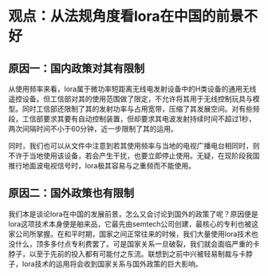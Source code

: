 # 观点：从法规角度看lora在中国的前景不好

## 原因一：国内政策对其有限制

从使用频率来看，lora属于微功率短距离无线电发射设备中的H类设备的通用无线遥控设备。但工信部对其的使用范围做了限定，不允许将其用于无线控制玩具与模型。同时工信部还限制了其的发射功率与占用宽带，压缩了其发展空间。对有些频段，工信部要求其要有自动控制装置，但却要求其电波发射持续时间不超过1秒，两次间隔时间不小于60分钟，近一步限制了其的运用。

同时，我们也可以从文件中注意到若其使用频率与当地的电视广播电台相同时，则不许于当地使用该设备，若会产生干扰，也要立即停止使用。无疑，在现阶段我国推行地面波电视信号时，lora极其容易与之重频而不能使用。

## 原因二：国外政策也有限制

我们本是谈论lora在中国的发展前景，怎么又会讨论到国外的政策了呢？原因便是lora这项技术本身便是舶来品，它最先由semtech公司创建，最核心的专利也被这家公司所掌握。在和平时期，国家之间正常往来的时候，我们大量使用lora技术也没什么，顶多多付点专利费罢了。可是国家关系一旦破裂，我们就会面临严重的卡脖子，以至于先前的投入都有可能付之东流。联想到之前中兴被轻易制裁与卡脖子，lora技术的运用将会收到国家关系与国外政策的巨大影响。